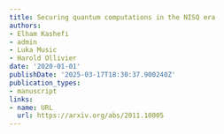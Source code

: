 ```yaml
---
title: Securing quantum computations in the NISQ era
authors:
- Elham Kashefi
- admin
- Luka Music
- Harold Ollivier
date: '2020-01-01'
publishDate: '2025-03-17T18:30:37.900240Z'
publication_types:
- manuscript
links:
- name: URL
  url: https://arxiv.org/abs/2011.10005
---
```

